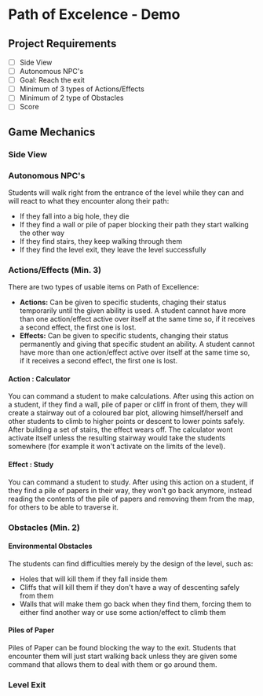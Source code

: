 # Path of Excelence - Demo
## Project Requirements
- [ ] Side View
- [ ] Autonomous NPC's
- [ ] Goal: Reach the exit
- [ ] Minimum of 3 types of Actions/Effects
- [ ] Minimum of 2 type of Obstacles
- [ ] Score
## Game Mechanics
### Side View
### Autonomous NPC's
Students will walk right from the entrance of the level while they can and will react to what they encounter along their path:
- If they fall into a big hole, they die
- If they find a wall or pile of paper blocking their path they start walking the other way
- If they find stairs, they keep walking through them
- If they find the level exit, they leave the level successfully
### Actions/Effects (Min. 3)
There are two types of usable items on Path of Excellence:
- **Actions:** Can be given to specific students, chaging their status temporarily until the given ability is used. A student cannot have more than one action/effect active over itself at the same time so, if it receives a second effect, the first one is lost.
- **Effects:** Can be given to specific students, changing their status permanently and giving that specific student an ability. A student cannot have more than one action/effect active over itself at the same time so, if it receives a second effect, the first one is lost.
#### Action : Calculator
You can command a student to make calculations. After using this action on a student, if they find a wall, pile of paper or cliff in front of them, they will create a stairway out of a coloured bar plot, allowing himself/herself and other students to climb to higher points or descent to lower points safely. After building a set of stairs, the effect wears off. The calculator wont activate itself unless the resulting stairway would take the students somewhere (for example it won't activate on the limits of the level).
#### Effect : Study
You can command a student to study. After using this action on a student, if they find a pile of papers in their way, they won't go back anymore, instead reading the contents of the pile of papers and removing them from the map, for others to be able to traverse it.
### Obstacles (Min. 2)
#### Environmental Obstacles
The students can find difficulties merely by the design of the level, such as:
- Holes that will kill them if they fall inside them
- Cliffs that will kill them if they don't have a way of descenting safely from them
- Walls that will make them go back when they find them, forcing them to either find another way or use some action/effect to climb them
#### Piles of Paper
Piles of Paper can be found blocking the way to the exit. Students that encounter them will just start walking back unless they are given some command that allows them to deal with them or go around them.
### Level Exit
